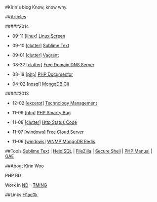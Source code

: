 #Kirin's blog
Know, know why.


##[Articles](/#)

#####2014

* 09-11 [[linux]](/#linux) [Linux Screen](/linux_screen)

* 09-10 [[clutter]](/#clutter) [Sublime Text](/sublime_text)

* 09-01 [[clutter]](/#clutter) [Vagrant](/vagrant)

* 08-22 [[clutter]](/#clutter) [Free Domain DNS Server](/free_domain_dns_server)

* 08-18 [[php]](/#php) [PHP Documentor](/phpdoc)

* 04-02 [[nosql]](/#nosql) [MongoDB Cli](/mongodb_cli)

#####2013

* 12-02 [[excerpt]](/#excerpt) [Technology Management](/technology_management)

* 11-09 [[php]](/#php) [PHP Smarty Bug](/php_smarty_bug)

* 11-08 [[clutter]](/#clutter) [Http Status Code](/http_status_code)

* 11-07 [[windows]](/#windows) [Free Cloud Server](/free_cloud_server)

* 11-06 [[windows]](/#windows) [WNMP MongoDB Redis](/wnmp)


##Tools
[Sublime Text](http://www.sublimetext.com/)
 | 
[HeidiSQL](http://www.heidisql.com/)
 | 
[FileZilla](https://filezilla-project.org/)
 | 
[Secure Shell](https://chrome.google.com/webstore/detail/pnhechapfaindjhompbnflcldabbghjo)
 | 
[PHP Manual](http://php.net/manual/zh/)
 | 
[GAE](https://appengine.google.com/)


##About
Kirin Woo

PHP RD

Work in [ND](http://www.nd.com.cn/) - [TMING](http://www.tming.net.cn/)


##Links
[H1ac0k](http://xrong.net/)
